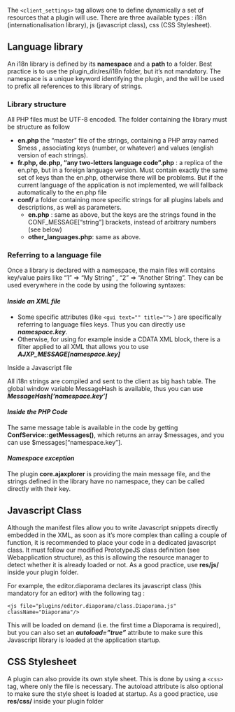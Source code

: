 The  `<client_settings>` tag allows one to define dynamically a set of resources that a plugin will use. There are three available types : i18n (internationalisation library), js (javascript class), css (CSS Stylesheet).

## Language library
An i18n library is defined by its **namespace** and a **path** to a folder. Best practice is to use the plugin_dir/res/i18n folder, but it’s not mandatory. The namespace is a unique keyword identifying the plugin, and the will be used to prefix all references to this library of strings.

### Library structure
All PHP files must be UTF-8 encoded. The folder containing the library must be structure as follow

+ **en.php** the “master” file of the strings, containing a PHP array named $mess , associating keys (number, or whatever) and values (english version of each strings). 
+ **fr.php, de.php, “any two-letters language code”.php** : a replica of the en.php, but in a foreign language version. Must contain exactly the same set of keys than the en.php, otherwise there will be problems. But if the current language of the application is not implemented, we will fallback automatically to the en.php file
+ **conf/** a folder containing more specific strings for all plugins labels and descriptions, as well as parameters.
	- **en.php** : same as above, but the keys are the strings found in the CONF_MESSAGE[“string”] brackets, instead of arbitrary numbers (see below)
	- **other_languages.php**: same as above.

### Referring to a language file
Once a library is declared with a namespace, the main files will contains key/value pairs like “1” => “My String” , “2” => “Another String”. They  can be used everywhere in the code by using the following syntaxes:

#### _Inside an XML file_

+ Some specific attributes (like  `<gui text="" title="">` ) are specifically referring to language files keys. Thus you can directly use **_namespace.key_**.
+ Otherwise, for using for example inside a CDATA XML block, there is a filter applied to all XML that allows you to use **_AJXP_MESSAGE[namespace.key]_**

Inside a Javascript file

All i18n strings are compiled and sent to the client as big hash table. The global window variable MessageHash is available, thus you can use **_MessageHash[‘namespace.key’]_**

#### _Inside the PHP Code_

The same message table is available in the code by getting **ConfService::getMessages()**, which returns an array $messages, and you can use $messages[“namespace.key”].

#### _Namespace exception_

The plugin **core.ajaxplorer** is providing the main message file, and the strings defined in the library have no namespace, they can be called directly with their key.

## Javascript Class
Although the manifest files allow you to write Javascript snippets directly embedded in the XML, as soon as it’s more complex than calling a couple of function, it is recommended to place your code in a dedicated javascript class. It must follow our modified PrototypeJS class definition (see Webapplication structure), as this is allowing the resource manager to detect whether it is already loaded or not. As a good practice, use **res/js/** inside your plugin folder.

For example, the editor.diaporama declares its javascript class (this mandatory for an editor) with the following tag :

	<js file="plugins/editor.diaporama/class.Diaporama.js" className="Diaporama"/>

This will be loaded on demand (i.e. the first time a Diaporama is required), but you can also set an **_autoload=”true”_** attribute to make sure this Javascript library is loaded at the application startup.

## CSS Stylesheet
A plugin can also provide its own style sheet. This is done by using a `<css>` tag, where only the file is necessary. The autoload attribute is also optional to make sure the style sheet is loaded at startup. As a good practice, use **res/css/** inside your plugin folder
